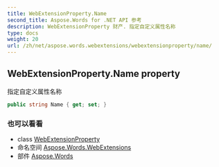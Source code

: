 ```yaml
---
title: WebExtensionProperty.Name
second_title: Aspose.Words for .NET API 参考
description: WebExtensionProperty 财产. 指定自定义属性名称
type: docs
weight: 20
url: /zh/net/aspose.words.webextensions/webextensionproperty/name/
---
```

## WebExtensionProperty.Name property

指定自定义属性名称

```csharp
public string Name { get; set; }
```

### 也可以看看

* class [WebExtensionProperty](../)
* 命名空间 [Aspose.Words.WebExtensions](../../webextensionproperty/)
* 部件 [Aspose.Words](../../../)


